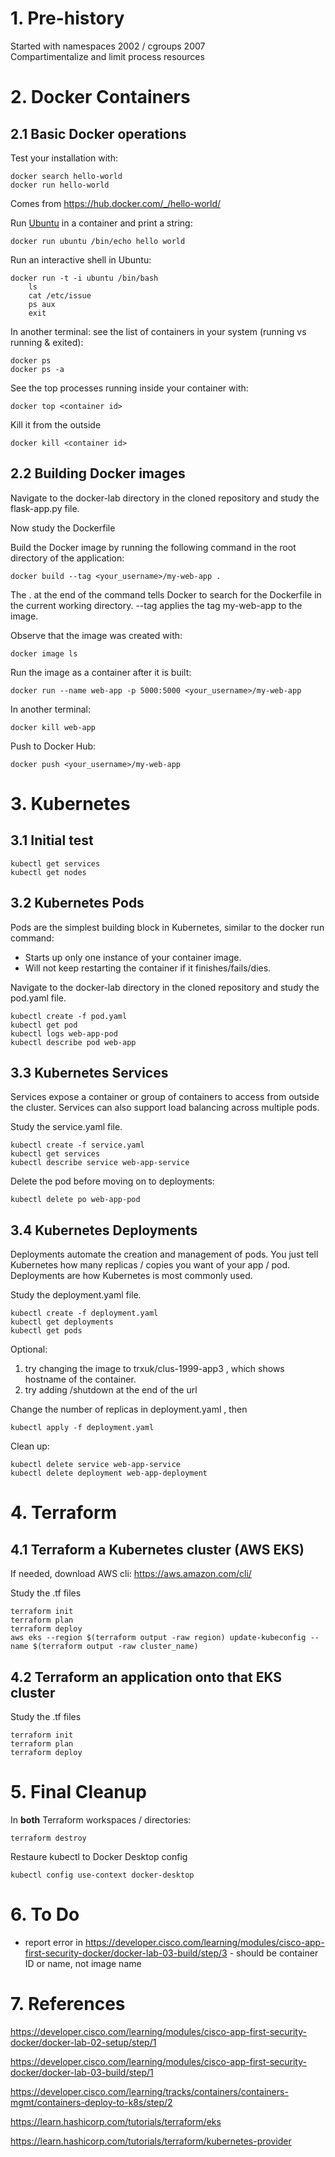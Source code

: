 # 1. Pre-history
Started with namespaces 2002 / cgroups 2007  
Compartimentalize and limit process resources

# 2. Docker Containers
## 2.1 Basic Docker operations
Test your installation with:

    docker search hello-world
    docker run hello-world

Comes from https://hub.docker.com/_/hello-world/
    
Run [Ubuntu](https://en.wikipedia.org/wiki/Ubuntu) in a container and print a string:

    docker run ubuntu /bin/echo hello world

Run an interactive shell in Ubuntu:

    docker run -t -i ubuntu /bin/bash
        ls
        cat /etc/issue
        ps aux
        exit

In another terminal: see the list of containers in your system (running vs running & exited):

	docker ps
    docker ps -a

See the top processes running inside your container with:

    docker top <container id>

Kill it from the outside
    
    docker kill <container id>

## 2.2 Building Docker images
Navigate to the docker-lab directory in the cloned repository and study the flask-app.py file. 

Now study the Dockerfile

Build the Docker image by running the following command in the root directory of the application:

    docker build --tag <your_username>/my-web-app .

The . at the end of the command tells Docker to search for the Dockerfile in the current working directory. --tag applies the tag my-web-app to the image. 

Observe that the image was created with:

    docker image ls

Run the image as a container after it is built:

    docker run --name web-app -p 5000:5000 <your_username>/my-web-app

In another terminal:

    docker kill web-app

Push to Docker Hub:

    docker push <your_username>/my-web-app


# 3. Kubernetes 
## 3.1 Initial test
    kubectl get services
    kubectl get nodes

## 3.2 Kubernetes Pods
Pods are the simplest building block in Kubernetes, similar to the docker run command:
* Starts up only one instance of your container image.
* Will not keep restarting the container if it finishes/fails/dies.

Navigate to the docker-lab directory in the cloned repository and study the pod.yaml file.

    kubectl create -f pod.yaml
    kubectl get pod
    kubectl logs web-app-pod
    kubectl describe pod web-app

## 3.3 Kubernetes Services
Services expose a container or group of containers to access from outside the cluster. Services can also support load balancing across multiple pods.

Study the service.yaml file.

    kubectl create -f service.yaml
    kubectl get services
    kubectl describe service web-app-service

Delete the pod before moving on to deployments:

    kubectl delete po web-app-pod

## 3.4 Kubernetes Deployments
Deployments automate the creation and management of pods. You just tell Kubernetes how many replicas / copies you want of your app / pod. Deployments are how Kubernetes is most commonly used.

Study the deployment.yaml file.

    kubectl create -f deployment.yaml
    kubectl get deployments
    kubectl get pods

Optional: 
1. try changing the image to trxuk/clus-1999-app3 , which shows hostname of the container.
2. try adding /shutdown at the end of the url

Change the number of replicas in deployment.yaml , then

    kubectl apply -f deployment.yaml

Clean up:

    kubectl delete service web-app-service
    kubectl delete deployment web-app-deployment

# 4. Terraform 
## 4.1 Terraform a Kubernetes cluster (AWS EKS)
If needed, download AWS cli: https://aws.amazon.com/cli/

Study the .tf files

    terraform init
    terraform plan
    terraform deploy
    aws eks --region $(terraform output -raw region) update-kubeconfig --name $(terraform output -raw cluster_name)

## 4.2 Terraform an application onto that EKS cluster
Study the .tf files

    terraform init
    terraform plan
    terraform deploy

# 5. Final Cleanup
In **both** Terraform workspaces / directories:

    terraform destroy

Restaure kubectl to Docker Desktop config

    kubectl config use-context docker-desktop

# 6. To Do
* report error in https://developer.cisco.com/learning/modules/cisco-app-first-security-docker/docker-lab-03-build/step/3 - should be container ID or name, not image name

# 7. References
https://developer.cisco.com/learning/modules/cisco-app-first-security-docker/docker-lab-02-setup/step/1

https://developer.cisco.com/learning/modules/cisco-app-first-security-docker/docker-lab-03-build/step/1

https://developer.cisco.com/learning/tracks/containers/containers-mgmt/containers-deploy-to-k8s/step/2

https://learn.hashicorp.com/tutorials/terraform/eks

https://learn.hashicorp.com/tutorials/terraform/kubernetes-provider
